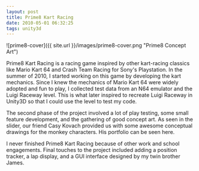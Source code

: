 ```yaml
---
layout: post
title: Prime8 Kart Racing
date: 2010-05-01 06:32:25
tags: unity3d
---
```


![prime8-cover]({{ site.url }}/images/prime8-cover.png "Prime8 Concept Art")

Prime8 Kart Racing is a racing game inspired by other kart-racing classics like Mario Kart 64 and Crash Team Racing for Sony's Playstation. In the summer of 2010, I started working on this game by developing the kart mechanics. Since I knew the mechanics of Mario Kart 64 were widely adopted and fun to play, I collected test data from an N64 emulator and the Luigi Raceway level. This is what later inspired to recreate Luigi Raceway in Unity3D so that I could use the level to test my code.

The second phase of the project involved a lot of play testing, some small feature development, and the gathering of good concept art. As seen in the slider, our friend Casy Kovach provided us with some awesome conceptual drawings for the monkey characters. His portfolio can be seen here.

I never finished Prime8 Kart Racing because of other work and school engagements. Final touches to the project included adding a position tracker, a lap display, and a GUI interface designed by my twin brother James.